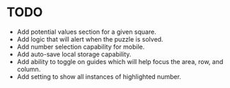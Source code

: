 # TODO

- Add potential values section for a given square.
- Add logic that will alert when the puzzle is solved.
- Add number selection capability for mobile.
- Add auto-save local storage capability.
- Add ability to toggle on guides which will help focus the area, row, and column.
- Add setting to show all instances of highlighted number.
